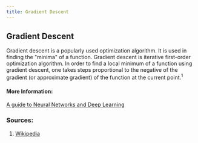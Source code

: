 ```yaml
---
title: Gradient Descent
---
```

## Gradient Descent
<!-- The article goes here, in GitHub-flavored Markdown. Feel free to add YouTube videos, images, and CodePen/JSBin embeds  -->
Gradient descent is a popularly used optimization algorithm. It is used in finding the "minima" of a function. Gradient descent is iterative first-order optimization algorithm. In order to find a local minimum of a function using gradient descent, one takes steps proportional to the negative of the gradient (or approximate gradient) of the function at the current point.<sup>1</sup>

#### More Information:
<!-- Please add any articles you think might be helpful to read before writing the article -->
[A guide to Neural Networks and Deep Learning](http://neuralnetworksanddeeplearning.com/)

### Sources:

1. [Wikipedia](https://en.wikipedia.org/wiki/Gradient_descent)


